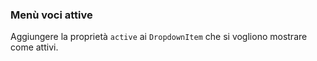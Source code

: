 ### Menù voci attive

Aggiungere la proprietà `active` ai `DropdownItem` che si vogliono mostrare come attivi. 

<!-- STORY -->
